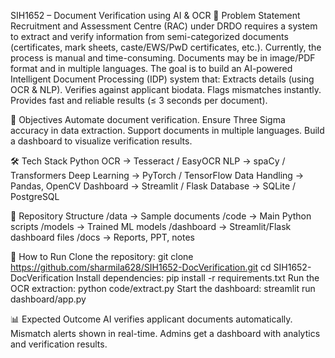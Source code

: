 SIH1652 – Document Verification using AI & OCR
📌 Problem Statement
Recruitment and Assessment Centre (RAC) under DRDO requires a system to extract and verify information from semi-categorized documents (certificates, mark sheets, caste/EWS/PwD certificates, etc.).
Currently, the process is manual and time-consuming. Documents may be in image/PDF format and in multiple languages.
The goal is to build an AI-powered Intelligent Document Processing (IDP) system that:
Extracts details (using OCR & NLP).
Verifies against applicant biodata.
Flags mismatches instantly.
Provides fast and reliable results (≤ 3 seconds per document).

🎯 Objectives
Automate document verification.
Ensure Three Sigma accuracy in data extraction.
Support documents in multiple languages.
Build a dashboard to visualize verification results.

🛠️ Tech Stack
Python
OCR → Tesseract / EasyOCR
NLP → spaCy / Transformers
Deep Learning → PyTorch / TensorFlow
Data Handling → Pandas, OpenCV
Dashboard → Streamlit / Flask
Database → SQLite / PostgreSQL

📂 Repository Structure
/data         → Sample documents
/code         → Main Python scripts
/models       → Trained ML models
/dashboard    → Streamlit/Flask dashboard files
/docs         → Reports, PPT, notes

🚀 How to Run
Clone the repository:
git clone https://github.com/sharmila628/SIH1652-DocVerification.git
cd SIH1652-DocVerification
Install dependencies:
pip install -r requirements.txt
Run the OCR extraction:
python code/extract.py
Start the dashboard:
streamlit run dashboard/app.py

📊 Expected Outcome
AI verifies applicant documents automatically.
Mismatch alerts shown in real-time.
Admins get a dashboard with analytics and verification results.

